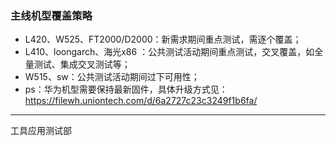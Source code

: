 ### 主线机型覆盖策略

- L420、W525、FT2000/D2000：新需求期间重点测试，需逐个覆盖；
- L410、loongarch、海光x86 ：公共测试活动期间重点测试，交叉覆盖，如全量测试、集成交叉测试等；
- W515、sw：公共测试活动期间过下可用性；
- ps：华为机型需要保持最新固件，具体升级方式见：https://filewh.uniontech.com/d/6a2727c23c3249f1b6fa/

------------------------

工具应用测试部
